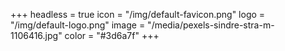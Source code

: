 +++
headless = true
icon = "/img/default-favicon.png"
logo = "/img/default-logo.png"
image = "/media/pexels-sindre-stra-m-1106416.jpg"
color = "#3d6a7f"
+++
